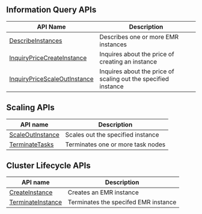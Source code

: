 ## Information Query APIs

| API Name | Description |
|---------|---------|
| [DescribeInstances](/document/api/589/34266) | Describes one or more EMR instances |
| [InquiryPriceCreateInstance](/document/api/589/33980) | Inquires about the price of creating an instance | 
| [InquiryPriceScaleOutInstance](/document/api/589/34265) | Inquires about the price of scaling out the specified instance |

## Scaling APIs

| API name | Description |
|---------|---------|
| [ScaleOutInstance](/document/api/589/34264) | Scales out the specified instance |
| [TerminateTasks](/document/api/589/34263) | Terminates one or more task nodes |

## Cluster Lifecycle APIs

| API name | Description |
|---------|---------|
| [CreateInstance](/document/api/589/34261) | Creates an EMR instance |
| [TerminateInstance](/document/api/589/34260) | Terminates the specifed EMR instance |

